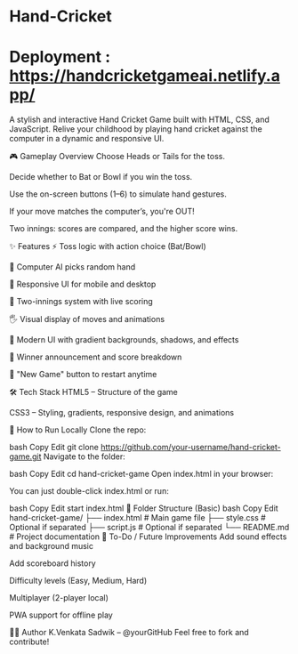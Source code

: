 # Hand-Cricket

# Deployment : https://handcricketgameai.netlify.app/

A stylish and interactive Hand Cricket Game built with HTML, CSS, and JavaScript. Relive your childhood by playing hand cricket against the computer in a dynamic and responsive UI.

🎮 Gameplay Overview
Choose Heads or Tails for the toss.

Decide whether to Bat or Bowl if you win the toss.

Use the on-screen buttons (1–6) to simulate hand gestures.

If your move matches the computer’s, you're OUT!

Two innings: scores are compared, and the higher score wins.

✨ Features
⚡ Toss logic with action choice (Bat/Bowl)

🧠 Computer AI picks random hand

📱 Responsive UI for mobile and desktop

🔁 Two-innings system with live scoring

🖐️ Visual display of moves and animations

🎨 Modern UI with gradient backgrounds, shadows, and effects

🔔 Winner announcement and score breakdown

🧼 "New Game" button to restart anytime

🛠️ Tech Stack
HTML5 – Structure of the game

CSS3 – Styling, gradients, responsive design, and animations

🚀 How to Run Locally
Clone the repo:

bash
Copy
Edit
git clone https://github.com/your-username/hand-cricket-game.git
Navigate to the folder:

bash
Copy
Edit
cd hand-cricket-game
Open index.html in your browser:

You can just double-click index.html or run:

bash
Copy
Edit
start index.html
🔧 Folder Structure (Basic)
bash
Copy
Edit
hand-cricket-game/
├── index.html        # Main game file
├── style.css         # Optional if separated
├── script.js         # Optional if separated
└── README.md         # Project documentation
📢 To-Do / Future Improvements
Add sound effects and background music

Add scoreboard history

Difficulty levels (Easy, Medium, Hard)

Multiplayer (2-player local)

PWA support for offline play

🧑‍💻 Author
K.Venkata Sadwik – @yourGitHub
Feel free to fork and contribute!
